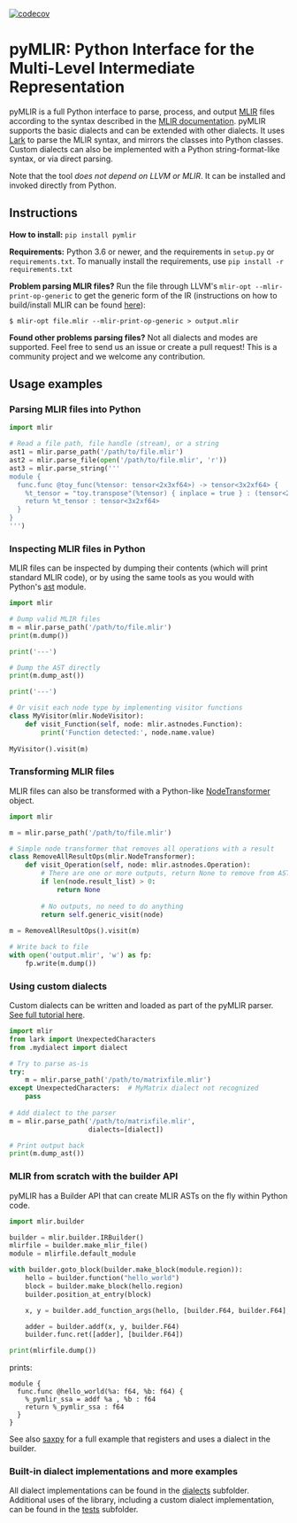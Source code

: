 [![codecov](https://codecov.io/gh/spcl/pymlir/branch/master/graph/badge.svg)](https://codecov.io/gh/spcl/pymlir)


# pyMLIR: Python Interface for the Multi-Level Intermediate Representation

pyMLIR is a full Python interface to parse, process, and output [MLIR](https://mlir.llvm.org/) files according to the
syntax described in the [MLIR documentation](https://github.com/llvm/llvm-project/tree/master/mlir/docs). pyMLIR 
supports the basic dialects and can be extended with other dialects. It uses [Lark](https://github.com/lark-parser/lark)
to parse the MLIR syntax, and mirrors the classes into Python classes. Custom dialects can also be implemented with a
Python string-format-like syntax, or via direct parsing.

Note that the tool *does not depend on LLVM or MLIR*. It can be installed and invoked directly from Python. 

## Instructions 

**How to install:** `pip install pymlir`

**Requirements:** Python 3.6 or newer, and the requirements in `setup.py` or `requirements.txt`. To manually install the
requirements, use `pip install -r requirements.txt`

**Problem parsing MLIR files?** Run the file through LLVM's `mlir-opt --mlir-print-op-generic` to get the generic form
of the IR (instructions on how to build/install MLIR can be found [here](https://mlir.llvm.org/getting_started/)):
```
$ mlir-opt file.mlir --mlir-print-op-generic > output.mlir
```

**Found other problems parsing files?** Not all dialects and modes are supported. Feel free to send us an issue or
create a pull request! This is a community project and we welcome any contribution.

## Usage examples

### Parsing MLIR files into Python

```python
import mlir

# Read a file path, file handle (stream), or a string
ast1 = mlir.parse_path('/path/to/file.mlir')
ast2 = mlir.parse_file(open('/path/to/file.mlir', 'r'))
ast3 = mlir.parse_string('''
module {
  func.func @toy_func(%tensor: tensor<2x3xf64>) -> tensor<3x2xf64> {
    %t_tensor = "toy.transpose"(%tensor) { inplace = true } : (tensor<2x3xf64>) -> tensor<3x2xf64>
    return %t_tensor : tensor<3x2xf64>
  }
}
''')
```

### Inspecting MLIR files in Python

MLIR files can be inspected by dumping their contents (which will print standard MLIR code), or by using the same tools
as you would with Python's [ast](https://docs.python.org/3/library/ast.html) module.

```python
import mlir

# Dump valid MLIR files
m = mlir.parse_path('/path/to/file.mlir')
print(m.dump())

print('---')

# Dump the AST directly
print(m.dump_ast())

print('---')

# Or visit each node type by implementing visitor functions
class MyVisitor(mlir.NodeVisitor):
    def visit_Function(self, node: mlir.astnodes.Function):
        print('Function detected:', node.name.value)
        
MyVisitor().visit(m)
```

### Transforming MLIR files

MLIR files can also be transformed with a Python-like 
[NodeTransformer](https://docs.python.org/3/library/ast.html#ast.NodeTransformer) object.

```python
import mlir

m = mlir.parse_path('/path/to/file.mlir')

# Simple node transformer that removes all operations with a result
class RemoveAllResultOps(mlir.NodeTransformer):
    def visit_Operation(self, node: mlir.astnodes.Operation):
        # There are one or more outputs, return None to remove from AST
        if len(node.result_list) > 0:
            return None
            
        # No outputs, no need to do anything
        return self.generic_visit(node)
        
m = RemoveAllResultOps().visit(m)

# Write back to file
with open('output.mlir', 'w') as fp:
    fp.write(m.dump())
```

### Using custom dialects

Custom dialects can be written and loaded as part of the pyMLIR parser. [See full tutorial here](doc/custom_dialect.rst).

```python
import mlir
from lark import UnexpectedCharacters
from .mydialect import dialect

# Try to parse as-is
try:
    m = mlir.parse_path('/path/to/matrixfile.mlir')
except UnexpectedCharacters:  # MyMatrix dialect not recognized
    pass
    
# Add dialect to the parser
m = mlir.parse_path('/path/to/matrixfile.mlir', 
                    dialects=[dialect])

# Print output back
print(m.dump_ast())
```

### MLIR from scratch with the builder API

pyMLIR has a Builder API that can create MLIR ASTs on the fly within Python code.

```python
import mlir.builder

builder = mlir.builder.IRBuilder()
mlirfile = builder.make_mlir_file()
module = mlirfile.default_module

with builder.goto_block(builder.make_block(module.region)):
    hello = builder.function("hello_world")
    block = builder.make_block(hello.region)
    builder.position_at_entry(block)

    x, y = builder.add_function_args(hello, [builder.F64, builder.F64], ['a', 'b'])

    adder = builder.addf(x, y, builder.F64)
    builder.func.ret([adder], [builder.F64])

print(mlirfile.dump())
```
prints:
```mlir
module {
  func.func @hello_world(%a: f64, %b: f64) {
    %_pymlir_ssa = addf %a , %b : f64
    return %_pymlir_ssa : f64
  }
}
```

See also [saxpy](tests/test_builder.py) for a full example that registers and uses a dialect in the builder.

### Built-in dialect implementations and more examples

All dialect implementations can be found in the [dialects](mlir/dialects) subfolder. Additional uses
of the library, including a custom dialect implementation, can be found in the [tests](tests)
subfolder.
